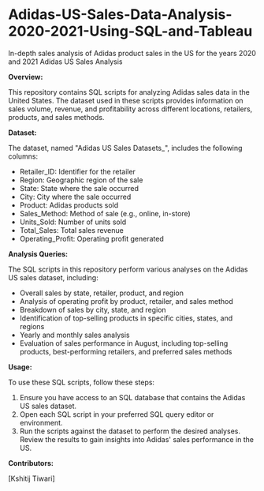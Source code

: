 # Adidas-US-Sales-Data-Analysis-2020-2021-Using-SQL-and-Tableau
In-depth sales analysis of Adidas product sales in the US for the years 2020 and 2021
Adidas US Sales Analysis

**Overview:**

This repository contains SQL scripts for analyzing Adidas sales data in the United States. The dataset used in these scripts provides information on sales volume, revenue, and profitability across different locations, retailers, products, and sales methods.

**Dataset:**

The dataset, named "Adidas US Sales Datasets_", includes the following columns:

* Retailer_ID: Identifier for the retailer
* Region: Geographic region of the sale
* State: State where the sale occurred
* City: City where the sale occurred
* Product: Adidas products sold
* Sales_Method: Method of sale (e.g., online, in-store)
* Units_Sold: Number of units sold
* Total_Sales: Total sales revenue
* Operating_Profit: Operating profit generated

**Analysis Queries:**

The SQL scripts in this repository perform various analyses on the Adidas US sales dataset, including:

* Overall sales by state, retailer, product, and region
* Analysis of operating profit by product, retailer, and sales method
* Breakdown of sales by city, state, and region
* Identification of top-selling products in specific cities, states, and regions
* Yearly and monthly sales analysis
* Evaluation of sales performance in August, including top-selling products, best-performing retailers, and preferred sales methods

**Usage:**

To use these SQL scripts, follow these steps:

1. Ensure you have access to an SQL database that contains the Adidas US sales dataset.
2. Open each SQL script in your preferred SQL query editor or environment.
3. Run the scripts against the dataset to perform the desired analyses.
Review the results to gain insights into Adidas' sales performance in the US.

**Contributors:**

[Kshitij Tiwari]
